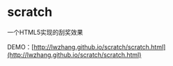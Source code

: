# scratch
一个HTML5实现的刮奖效果

DEMO：[http://lwzhang.github.io/scratch/scratch.html](http://lwzhang.github.io/scratch/scratch.html)
